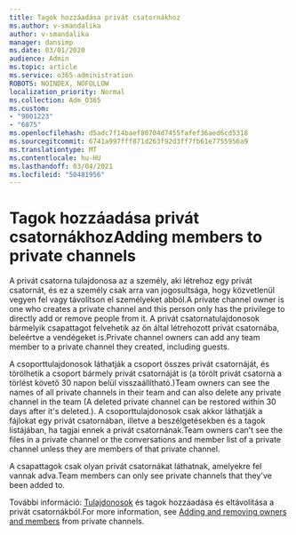 ```yaml
---
title: Tagok hozzáadása privát csatornákhoz
ms.author: v-smandalika
author: v-smandalika
manager: dansimp
ms.date: 03/01/2020
audience: Admin
ms.topic: article
ms.service: o365-administration
ROBOTS: NOINDEX, NOFOLLOW
localization_priority: Normal
ms.collection: Adm_O365
ms.custom:
- "9001223"
- "6875"
ms.openlocfilehash: d5adc7f14baef80704d7455fafef36aed6cd5318
ms.sourcegitcommit: 6741a997fff871d263f92d3ff7fb61e7755956a9
ms.translationtype: MT
ms.contentlocale: hu-HU
ms.lasthandoff: 03/04/2021
ms.locfileid: "50481956"
---
```

# <a name="adding-members-to-private-channels"></a><span data-ttu-id="65abf-102">Tagok hozzáadása privát csatornákhoz</span><span class="sxs-lookup"><span data-stu-id="65abf-102">Adding members to private channels</span></span>

<span data-ttu-id="65abf-103">A privát csatorna tulajdonosa az a személy, aki létrehoz egy privát csatornát, és ez a személy csak arra van jogosultsága, hogy közvetlenül vegyen fel vagy távolítson el személyeket abból.</span><span class="sxs-lookup"><span data-stu-id="65abf-103">A private channel owner is one who creates a private channel and this person only has the privilege to directly add or remove people from it.</span></span> <span data-ttu-id="65abf-104">A privát csatornatulajdonosok bármelyik csapattagot felvehetik az ön által létrehozott privát csatornába, beleértve a vendégeket is.</span><span class="sxs-lookup"><span data-stu-id="65abf-104">Private channel owners can add any team member to a private channel they created, including guests.</span></span>

<span data-ttu-id="65abf-105">A csoporttulajdonosok láthatják a csoport összes privát csatornáját, és törölhetik a csoport bármely privát csatornáját is (a törölt privát csatorna a törlést követő 30 napon belül visszaállítható.)</span><span class="sxs-lookup"><span data-stu-id="65abf-105">Team owners can see the names of all private channels in their team and can also delete any private channel in the team (A deleted private channel can be restored within 30 days after it's deleted.).</span></span> <span data-ttu-id="65abf-106">A csoporttulajdonosok csak akkor láthatják a fájlokat egy privát csatornában, illetve a beszélgetésekben és a tagok listájában, ha tagjai ennek a privát csatornának.</span><span class="sxs-lookup"><span data-stu-id="65abf-106">Team owners can't see the files in a private channel or the conversations and member list of a private channel unless they are members of that private channel.</span></span>

<span data-ttu-id="65abf-107">A csapattagok csak olyan privát csatornákat láthatnak, amelyekre fel vannak adva.</span><span class="sxs-lookup"><span data-stu-id="65abf-107">Team members can only see private channels that they've been added to.</span></span>

<span data-ttu-id="65abf-108">További információ: [Tulajdonosok](https://docs.microsoft.com/MicrosoftTeams/private-channels#adding-and-removing-owners-and-members) és tagok hozzáadása és eltávolítása a privát csatornákból.</span><span class="sxs-lookup"><span data-stu-id="65abf-108">For more information, see [Adding and removing owners and members](https://docs.microsoft.com/MicrosoftTeams/private-channels#adding-and-removing-owners-and-members) from private channels.</span></span>
